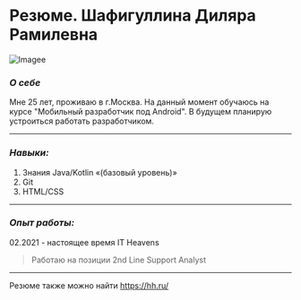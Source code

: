# Резюме. Шафигуллина Диляра Рамилевна 

![Imagee](img/Image)

### ***О себе***

Мне 25 лет, проживаю в г.Москва.
На данный момент обучаюсь на курсе "Мобильный разработчик под Android".
В будущем планирую устроиться работать разработчиком.

***

### ***Навыки:***

1. Знания Java/Kotlin «(базовый уровень)»
2. Git
3. HTML/CSS

***


### ***Опыт работы:***

02.2021 - настоящее время 
IT Heavens

> Работаю на позиции 2nd Line Support Analyst

***

Резюме также можно найти <https://hh.ru/>


